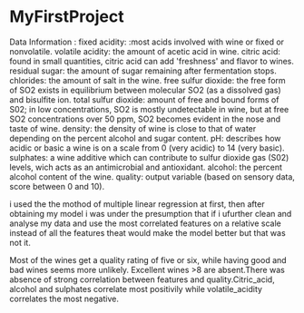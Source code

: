 # MyFirstProject

Data Information :
fixed acidity: :most acids involved with wine or fixed or nonvolatile.
volatile acidity: the amount of acetic acid in wine.
citric acid: found in small quantities, citric acid can add 'freshness' and flavor to wines.
residual sugar: the amount of sugar remaining after fermentation stops.
chlorides: the amount of salt in the wine.
free sulfur dioxide: the free form of SO2 exists in equilibrium between molecular SO2 (as a dissolved gas) and bisulfite ion.
total sulfur dioxide: amount of free and bound forms of S02; in low concentrations, SO2 is mostly undetectable in wine, but at free SO2 concentrations over 50 ppm, SO2 becomes evident in the nose and taste of wine.
density: the density of wine is close to that of water depending on the percent alcohol and sugar content.
pH: describes how acidic or basic a wine is on a scale from 0 (very acidic) to 14 (very basic).
sulphates: a wine additive which can contribute to sulfur dioxide gas (S02) levels, wich acts as an antimicrobial and antioxidant.
alcohol: the percent alcohol content of the wine.
quality: output variable (based on sensory data, score between 0 and 10).



i used the the mothod of multiple linear regression at first, then after obtaining my model i was under the presumption that if i ufurther clean and analyse my data and use the most correlated features on a relative scale instead of all the features theat would make the model better but that was not it.

Most of the wines get a quality rating of five or six, while having good and bad wines seems more unlikely. Excellent wines >8 are absent.There was absence of strong correlation between features and quality.Citric_acid, alcohol and sulphates correlate most positivily while volatile_acidity correlates the most negative.


